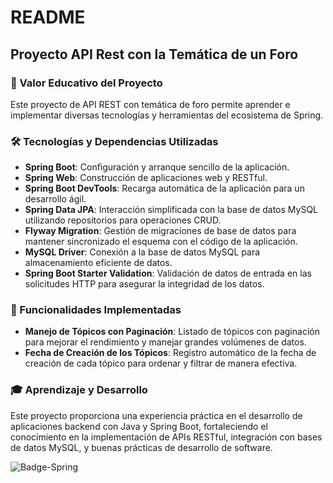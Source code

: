 # README

## Proyecto API Rest con la Temática de un Foro

### 📘 Valor Educativo del Proyecto 

Este proyecto de API REST con temática de foro permite aprender e implementar diversas tecnologías y herramientas del ecosistema de Spring.

### 🛠️ Tecnologías y Dependencias Utilizadas 

- **Spring Boot**: Configuración y arranque sencillo de la aplicación.
- **Spring Web**: Construcción de aplicaciones web y RESTful.
- **Spring Boot DevTools**: Recarga automática de la aplicación para un desarrollo ágil.
- **Spring Data JPA**: Interacción simplificada con la base de datos MySQL utilizando repositorios para operaciones CRUD.
- **Flyway Migration**: Gestión de migraciones de base de datos para mantener sincronizado el esquema con el código de la aplicación.
- **MySQL Driver**: Conexión a la base de datos MySQL para almacenamiento eficiente de datos.
- **Spring Boot Starter Validation**: Validación de datos de entrada en las solicitudes HTTP para asegurar la integridad de los datos.

### 🚀 Funcionalidades Implementadas 

- **Manejo de Tópicos con Paginación**: Listado de tópicos con paginación para mejorar el rendimiento y manejar grandes volúmenes de datos.
- **Fecha de Creación de los Tópicos**: Registro automático de la fecha de creación de cada tópico para ordenar y filtrar de manera efectiva.

### 🎓 Aprendizaje y Desarrollo 

Este proyecto proporciona una experiencia práctica en el desarrollo de aplicaciones backend con Java y Spring Boot, fortaleciendo el conocimiento en la implementación de APIs RESTful, integración con bases de datos MySQL, y buenas prácticas de desarrollo de software.




![Badge-Spring](https://github.com/user-attachments/assets/da074f6d-af0d-4a65-9eba-17ff79107eed)
